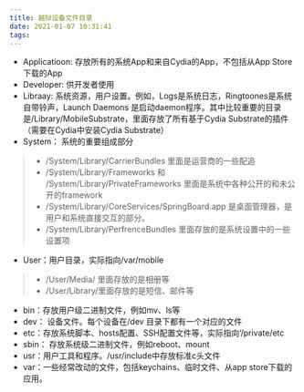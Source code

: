 ```yaml
---
title: 越狱设备文件目录
date: 2021-01-07 10:31:41
tags:
---
```

* Applicatioon: 存放所有的系统App和来自Cydia的App，不包括从App Store 下载的App
* Developer: 供开发者使用
* Libraay: 系统资源，用户设置。例如，Logs是系统日志，Ringtoones是系统自带铃声，Launch Daemons 是启动daemon程序。其中比较重要的目录是/Library/MobileSubstrate，里面存放了所有基于Cydia Substrate的插件 （需要在Cydia中安装Cydia Substrate）
* System： 系统的重要组成部分
> * /System/Library/CarrierBundles 里面是运营商的一些配追
> * /System/Library/Frameworks 和 /System/Library/PrivateFrameworks 里面是系统中各种公开的和未公开的framework
> * /System/Library/CoreServices/SpringBoard.app 是桌面管理器，是用户和系统直接交互的部分。
> * /System/Library/PerfrenceBundles 里面存放的是系统设置中的一些设置项
* User：用户目录，实际指向/var/mobile
> * /User/Media/ 里面存放的是相册等
> * /User/Library/里面存放的是短信、邮件等
* bin：存放用户级二进制文件，例如mv、ls等
* dev： 设备文件。每个设备在/dev 目录下都有一个对应的文件
* etc：存放系统脚本、hosts配置、SSH配置文件等，实际指向‘/private/etc
* sbin： 存放系统级二进制文件，例如reboot、mount
* usr：用户工具和程序。/usr/include中存放标准c头文件
* var：一些经常改动的文件，包括keychains、临时文件、从app store下载的应用。
